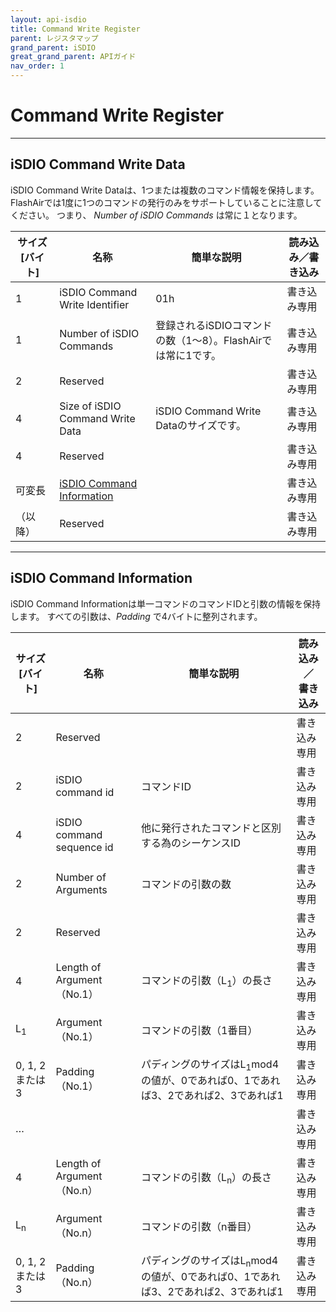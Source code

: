 ```yaml
---
layout: api-isdio
title: Command Write Register
parent: レジスタマップ
grand_parent: iSDIO
great_grand_parent: APIガイド
nav_order: 1
---
```

# Command Write Register

---
## iSDIO Command Write Data

iSDIO Command Write Dataは、1つまたは複数のコマンド情報を保持します。 FlashAirでは1度に1つのコマンドの発行のみをサポートしていることに注意してください。 つまり、 _Number of iSDIO Commands_ は常に１となります。

サイズ\[バイト\] | 名称                           | 簡単な説明                             | 読み込み／書き込み 
--------------| ------------------------------ | ------------------------------------- | -----------
1             | iSDIO Command Write Identifier | 01h                                   | 書き込み専用
1             | Number of iSDIO Commands       | 登録されるiSDIOコマンドの数（1～8）。FlashAirでは常に1です。 | 書き込み専用
2             | Reserved                       |                                       | 書き込み専用
4             | Size of iSDIO Command Write Data | iSDIO Command Write Dataのサイズです。| 書き込み専用
4             | Reserved                       |                                       | 書き込み専用
可変長        | [iSDIO Command Information](#isdio-command-information) |               | 書き込み専用
（以降）      | Reserved                        |                                       | 書き込み専用

---
## iSDIO Command Information

iSDIO Command Informationは単一コマンドのコマンドIDと引数の情報を保持します。 すべての引数は、_Padding_ で4バイトに整列されます。

<table>
  <thead>
    <tr>
      <th>サイズ
        <br>[バイト]</th>
      <th>名称</th>
      <th>簡単な説明</th>
      <th>読み込み／
        <br>書き込み</th>
    </tr>
  </thead>
  <tbody>
    <tr>
      <td>2</td>
      <td>Reserved</td>
      <td>
      </td>
      <td>書き込み専用</td>
    </tr>
    <tr>
      <td>2</td>
      <td>iSDIO command id</td>
      <td>コマンドID</td>
      <td>書き込み専用</td>
    </tr>
    <tr>
      <td>4</td>
      <td>iSDIO command sequence id</td>
      <td>他に発行されたコマンドと区別する為のシーケンスID</td>
      <td>書き込み専用</td>
    </tr>
    <tr>
      <td>2</td>
      <td>Number of Arguments</td>
      <td>コマンドの引数の数</td>
      <td>書き込み専用</td>
    </tr>
    <tr>
      <td>2</td>
      <td>Reserved</td>
      <td></td>
      <td>書き込み専用</td>
    </tr>
    <tr>
      <td>4</td>
      <td>Length of Argument（No.1）</td>
      <td>コマンドの引数（L<sub>1</sub>）の長さ</td>
      <td>書き込み専用</td>
    </tr>
    <tr>
      <td>L<sub>1</sub></td>
      <td>Argument（No.1）</td>
      <td>コマンドの引数（1番目）</td>
      <td>書き込み専用</td>
    </tr>
    <tr>
      <td>0, 1, 2 または 3</td>
      <td>Padding（No.1）</td>
      <td>パディングのサイズはL<sub>1</sub>mod4の値が、0であれば0、1であれば3、2であれば2、3であれば1</td>
      <td>書き込み専用</td>
    </tr>
    <tr>
      <td colspan="3">…​</td>
      <td>書き込み専用</td>
    </tr>
    <tr>
      <td>4</td>
      <td>Length of Argument（No.n）</td>
      <td>コマンドの引数（L<sub>n</sub>）の長さ</td>
      <td>書き込み専用</td>
    </tr>
    <tr>
      <td>L<sub>n</sub></td>
      <td>Argument（No.n）</td>
      <td>コマンドの引数（n番目）</td>
      <td>書き込み専用</td>
    </tr>
    <tr>
      <td>0, 1, 2 または 3</td>
      <td>Padding（No.n）</td>
      <td>パディングのサイズはL<sub>n</sub>mod4の値が、0であれば0、1であれば3、2であれば2、3であれば1</td>
      <td>書き込み専用</td>
    </tr>
  </tbody>
</table>